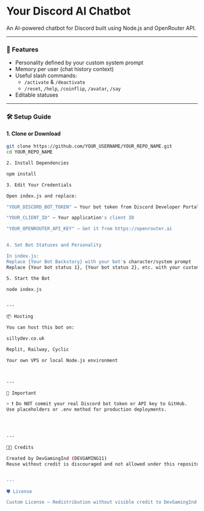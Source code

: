 # Your Discord AI Chatbot

An AI-powered chatbot for Discord built using Node.js and OpenRouter API.

---

### 🚀 Features

- Personality defined by your custom system prompt  
- Memory per user (chat history context)  
- Useful slash commands:  
  - `/activate` & `/deactivate`  
  - `/reset`, `/help`, `/coinflip`, `/avatar`, `/say`  
- Editable statuses  

---

### 🛠️ Setup Guide

#### 1. Clone or Download

```bash
git clone https://github.com/YOUR_USERNAME/YOUR_REPO_NAME.git
cd YOUR_REPO_NAME

2. Install Dependencies

npm install

3. Edit Your Credentials

Open index.js and replace:

"YOUR_DISCORD_BOT_TOKEN" – Your bot token from Discord Developer Portal

"YOUR_CLIENT_ID" – Your application's client ID

"YOUR_OPENROUTER_API_KEY" – Get it from https://openrouter.ai


4. Set Bot Statuses and Personality

In index.js:
Replace {Your Bot Backstory} with your bot's character/system prompt
Replace {Your bot status 1}, {Your bot status 2}, etc. with your custom statuses

5. Start the Bot

node index.js


---

📦 Hosting

You can host this bot on:

sillydev.co.uk

Replit, Railway, Cyclic

Your own VPS or local Node.js environment



---

🔐 Important

> ❗ Do NOT commit your real Discord bot token or API key to GitHub.
Use placeholders or .env method for production deployments.




---

👨‍💻 Credits

Created by DevGamingInd (DEVGAMING11)
Reuse without credit is discouraged and not allowed under this repository's rules.


---

🛡️ License

Custom License – Redistribution without visible credit to DevGamingInd (DEVGAMING11) is not permitted.



